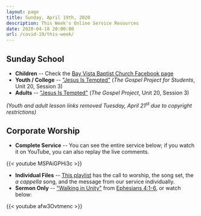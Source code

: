 ```yaml
---
layout: page
title: Sunday, April 19th, 2020
description: This Week's Online Service Resources
date: 2020-04-18 20:00:00
url: /covid-19/this-week/
---
```

## Sunday School

- **Children** -- Check the [Bay Vista Baptist Church Facebook page](https://www.facebook.com/groups/68059906209/)
- **Youth / College** -- ["Jesus Is Tempted"](http://files.djs-consulting.com/site-assets/2020-04-19-youth-ss.pdf) (_The Gospel Project for Students_, Unit 20, Session 3)
- **Adults** -- ["Jesus Is Tempted"](http://files.djs-consulting.com/site-assets/2020-04-19-adult-ss.pdf) (_The Gospel Project_, Unit 20, Session 3)

_(Youth and adult lesson links removed Tuesday, April 21<sup>st</sup> due to copyright restrictions)_

## Corporate Worship

- **Complete Service** -- You can see the entire service below; if you watch it on YouTube, you can also replay the live comments.

{{< youtube MSPAiGPHi3c >}}

- **Individual Files** -- [This playlist](https://www.youtube.com/playlist?list=PLdltai4xtI5gB2gsxj5XH0F8fqfTi3oQc) has the call to worship, the song set, the _a cappella_ song, and the message from our service individually.
- **Sermon Only** -- ["Walking in Unity"](/2020/04/walking-in-unity/) from [Ephesians 4:1-6](https://www.biblegateway.com/passage/?search=Ephesians+4%3A1-6&version=NIV), or watch below:

{{< youtube afw3Ovtmenc >}}
